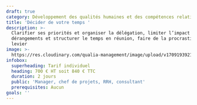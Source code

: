 ```yaml
---
draft: true
category: Développement des qualités humaines et des compétences relationnelles
title: 'Décider de votre temps '
description: >-
  Clarifier ses priorités et organiser la délégation, limiter l’impact des
  dérangements et structurer le temps en réunion, faire de la procrastination un
  levier
image: >-
  https://res.cloudinary.com/qualia-management/image/upload/v1709193921/flower_xtyxkp.jpg
infobox:
  superheading: Tarif individuel
  heading: 700 € HT soit 840 € TTC
  duration: 2 jours
  public: 'Manager, chef de projets, RRH, consultant'
  prerequisites: Aucun
goals: ''
---
```



